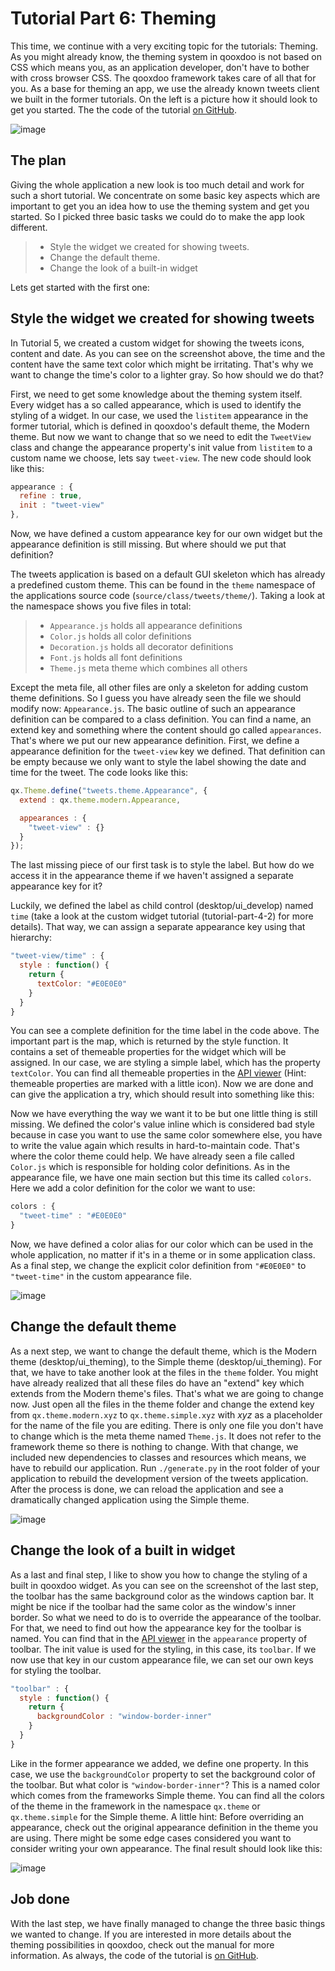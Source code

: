 Tutorial Part 6: Theming
==================================

This time, we continue with a very exciting topic for the tutorials: Theming. As you might already know, the theming system in qooxdoo is not based on CSS which means you, as an application developer, don't have to bother with cross browser CSS. The qooxdoo framework takes care of all that for you. As a base for theming an app, we use the already known tweets client we built in the former tutorials. On the left is a picture how it should look to get you started. The the code of the tutorial [on GitHub](https://github.com/qooxdoo/qxl.tweet-tutorial/tree/master/tweets/step4.2.1).

![image](step42.png)

The plan
--------

Giving the whole application a new look is too much detail and work for such a short tutorial. We concentrate on some basic key aspects which are important to get you an idea how to use the theming system and get you started. So I picked three basic tasks we could do to make the app look different.

> -   Style the widget we created for showing tweets.
> -   Change the default theme.
> -   Change the look of a built-in widget

Lets get started with the first one:

Style the widget we created for showing tweets
----------------------------------------------

In Tutorial 5, we created a custom widget for showing the tweets icons, content and date. As you can see on the screenshot above, the time and the content have the same text color which might be irritating. That's why we want to change the time's color to a lighter gray. So how should we do that?

First, we need to get some knowledge about the theming system itself. Every widget has a so called appearance, which is used to identify the styling of a widget. In our case, we used the `listitem` appearance in the former tutorial, which is defined in qooxdoo's default theme, the Modern theme. But now we want to change that so we need to edit the `TweetView` class and change the appearance property's init value from `listitem` to a custom name we choose, lets say `tweet-view`. The new code should look like this:

```javascript
appearance : {
  refine : true,
  init : "tweet-view"
},
```

Now, we have defined a custom appearance key for our own widget but the appearance definition is still missing. But where should we put that definition?

The tweets application is based on a default GUI skeleton which has already a predefined custom theme. This can be found in the `theme` namespace of the applications source code (`source/class/tweets/theme/`). Taking a look at the namespace shows you five files in total:

> -   `Appearance.js` holds all appearance definitions
> -   `Color.js` holds all color definitions
> -   `Decoration.js` holds all decorator definitions
> -   `Font.js` holds all font definitions
> -   `Theme.js` meta theme which combines all others

Except the meta file, all other files are only a skeleton for adding custom theme definitions. So I guess you have already seen the file we should modify now: `Appearance.js`. The basic outline of such an appearance definition can be compared to a class definition. You can find a name, an extend key and something where the content should go called `appearances`. That's where we put our new appearance definition. First, we define a appearance definition for the `tweet-view` key we defined. That definition can be empty because we only want to style the label showing the date and time for the tweet. The code looks like this:

```javascript
qx.Theme.define("tweets.theme.Appearance", {
  extend : qx.theme.modern.Appearance,

  appearances : {
    "tweet-view" : {}
  }
});
```

The last missing piece of our first task is to style the label. But how do we access it in the appearance theme if we haven't assigned a separate appearance key for it?

Luckily, we defined the label as child control (desktop/ui_develop) named `time` (take a look at the custom widget tutorial (tutorial-part-4-2) for more details). That way, we can assign a separate appearance key using that hierarchy:

```javascript
"tweet-view/time" : {
  style : function() {
    return {
      textColor: "#E0E0E0"
    }
  }
}
```


You can see a complete definition for the time label in the code above. The important part is the map, which is returned by the style function. It contains a set of themeable properties for the widget which will be assigned. In our case, we are styling a simple label, which has the property `textColor`. You can find all themeable properties in the [API viewer](apps://apiviewer/#qx.ui.core.Widget~textColor) (Hint: themeable properties are marked with a little icon). Now we are done and can give the application a try, which should result into something like this:

Now we have everything the way we want it to be but one little thing is still missing. We defined the color's value inline which is considered bad style because in case you want to use the same color somewhere else, you have to write the value again which results in hard-to-maintain code. That's where the color theme could help. We have already seen a file called `Color.js` which is responsible for holding color definitions. As in the appearance file, we have one main section but this time its called `colors`. Here we add a color definition for the color we want to use:

```javascript
colors : {
  "tweet-time" : "#E0E0E0"
}
```

Now, we have defined a color alias for our color which can be used in the whole application, no matter if it's in a theme or in some application class. As a final step, we change the explicit color definition from `"#E0E0E0"` to `"tweet-time"` in the custom appearance file.

![image](tutorial_4_2_1-2.png)

Change the default theme
------------------------

As a next step, we want to change the default theme, which is the Modern theme (desktop/ui_theming), to the Simple theme (desktop/ui_theming). For that, we have to take another look at the files in the `theme` folder. You might have already realized that all these files do have an "extend" key which extends from the Modern theme's files. That's what we are going to change now. Just open all the files in the theme folder and change the extend key from `qx.theme.modern.xyz` to `qx.theme.simple.xyz` with *xyz* as a placeholder for the name of the file you are editing. There is only one file you don't have to change which is the meta theme named `Theme.js`. It does not refer to the framework theme so there is nothing to change. With that change, we included new dependencies to classes and resources which means, we have to rebuild our application. Run `./generate.py` in the root folder of your application to rebuild the development version of the tweets application. After the process is done, we can reload the application and see a dramatically changed application using the Simple theme.

![image](tutorial_4_2_1-3.png)

Change the look of a built in widget
------------------------------------

As a last and final step, I like to show you how to change the styling of a built in qooxdoo widget. As you can see on the screenshot of the last step, the toolbar has the same background color as the windows caption bar. It might be nice if the toolbar had the same color as the window's inner border. So what we need to do is to override the appearance of the toolbar. For that, we need to find out how the appearance key for the toolbar is named. You can find that in the [API viewer](apps://apiviewer/#qx.ui.toolbar.ToolBar~appearance) in the `appearance` property of toolbar. The init value is used for the styling, in this case, its `toolbar`. If we now use that key in our custom appearance file, we can set our own keys for styling the toolbar.

```javascript
"toolbar" : {
  style : function() {
    return {
      backgroundColor : "window-border-inner"
    }
  }
}
```

Like in the former appearance we added, we define one property. In this case, we use the `backgroundColor` property to set the background color of the toolbar. But what color is `"window-border-inner"`? This is a named color which comes from the frameworks Simple theme. You can find all the colors of the theme in the framework in the namespace `qx.theme` or `qx.theme.simple` for the Simple theme. A little hint: Before overriding an appearance, check out the original appearance definition in the theme you are using. There might be some edge cases considered you want to consider writing your own appearance. The final result should look like this:

![image](tutorial_4_2_1-4.png)

Job done
--------

With the last step, we have finally managed to change the three basic things we wanted to change. If you are interested in more details about the theming possibilities in qooxdoo, check out the manual for more information. As always, the code of the tutorial is [on GitHub](https://github.com/qooxdoo/qxl.tweet-tutorial/tree/master/tweets/step4.2.1).
